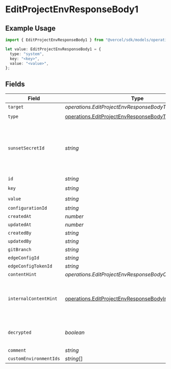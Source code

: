 # EditProjectEnvResponseBody1

## Example Usage

```typescript
import { EditProjectEnvResponseBody1 } from "@vercel/sdk/models/operations/editprojectenv.js";

let value: EditProjectEnvResponseBody1 = {
  type: "system",
  key: "<key>",
  value: "<value>",
};
```

## Fields

| Field                                                                                                                                | Type                                                                                                                                 | Required                                                                                                                             | Description                                                                                                                          |
| ------------------------------------------------------------------------------------------------------------------------------------ | ------------------------------------------------------------------------------------------------------------------------------------ | ------------------------------------------------------------------------------------------------------------------------------------ | ------------------------------------------------------------------------------------------------------------------------------------ |
| `target`                                                                                                                             | *operations.EditProjectEnvResponseBodyTarget*                                                                                        | :heavy_minus_sign:                                                                                                                   | N/A                                                                                                                                  |
| `type`                                                                                                                               | [operations.EditProjectEnvResponseBodyType](../../models/operations/editprojectenvresponsebodytype.md)                               | :heavy_check_mark:                                                                                                                   | N/A                                                                                                                                  |
| `sunsetSecretId`                                                                                                                     | *string*                                                                                                                             | :heavy_minus_sign:                                                                                                                   | This is used to identiy variables that have been migrated from type secret to sensitive.                                             |
| `id`                                                                                                                                 | *string*                                                                                                                             | :heavy_minus_sign:                                                                                                                   | N/A                                                                                                                                  |
| `key`                                                                                                                                | *string*                                                                                                                             | :heavy_check_mark:                                                                                                                   | N/A                                                                                                                                  |
| `value`                                                                                                                              | *string*                                                                                                                             | :heavy_check_mark:                                                                                                                   | N/A                                                                                                                                  |
| `configurationId`                                                                                                                    | *string*                                                                                                                             | :heavy_minus_sign:                                                                                                                   | N/A                                                                                                                                  |
| `createdAt`                                                                                                                          | *number*                                                                                                                             | :heavy_minus_sign:                                                                                                                   | N/A                                                                                                                                  |
| `updatedAt`                                                                                                                          | *number*                                                                                                                             | :heavy_minus_sign:                                                                                                                   | N/A                                                                                                                                  |
| `createdBy`                                                                                                                          | *string*                                                                                                                             | :heavy_minus_sign:                                                                                                                   | N/A                                                                                                                                  |
| `updatedBy`                                                                                                                          | *string*                                                                                                                             | :heavy_minus_sign:                                                                                                                   | N/A                                                                                                                                  |
| `gitBranch`                                                                                                                          | *string*                                                                                                                             | :heavy_minus_sign:                                                                                                                   | N/A                                                                                                                                  |
| `edgeConfigId`                                                                                                                       | *string*                                                                                                                             | :heavy_minus_sign:                                                                                                                   | N/A                                                                                                                                  |
| `edgeConfigTokenId`                                                                                                                  | *string*                                                                                                                             | :heavy_minus_sign:                                                                                                                   | N/A                                                                                                                                  |
| `contentHint`                                                                                                                        | *operations.EditProjectEnvResponseBodyContentHint*                                                                                   | :heavy_minus_sign:                                                                                                                   | N/A                                                                                                                                  |
| `internalContentHint`                                                                                                                | [operations.EditProjectEnvResponseBodyInternalContentHint](../../models/operations/editprojectenvresponsebodyinternalcontenthint.md) | :heavy_minus_sign:                                                                                                                   | Similar to `contentHints`, but should not be exposed to the user.                                                                    |
| `decrypted`                                                                                                                          | *boolean*                                                                                                                            | :heavy_minus_sign:                                                                                                                   | Whether `value` and `vsmValue` are decrypted.                                                                                        |
| `comment`                                                                                                                            | *string*                                                                                                                             | :heavy_minus_sign:                                                                                                                   | N/A                                                                                                                                  |
| `customEnvironmentIds`                                                                                                               | *string*[]                                                                                                                           | :heavy_minus_sign:                                                                                                                   | N/A                                                                                                                                  |